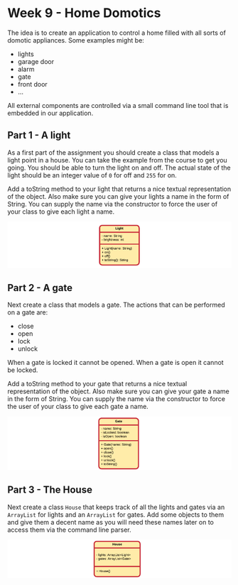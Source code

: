 # Week 9 - Home Domotics

The idea is to create an application to control a home filled with all sorts of domotic appliances. Some examples might be:
* lights
* garage door
* alarm
* gate
* front door
* ...

All external components are controlled via a small command line tool that is embedded in our application.

## Part 1 - A light

As a first part of the assignment you should create a class that models a light point in a house. You can take the example from the course to get you going. You should be able to turn the light on and off. The actual state of the light should be an integer value of `0` for off and `255` for on.

Add a toString method to your light that returns a nice textual representation of the object. Also make sure you can give your lights a name in the form of String. You can supply the name via the constructor to force the user of your class to give each light a name.

![UML Class Diagram of Light](img/light_uml.png)

## Part 2 - A gate

Next create a class that models a gate. The actions that can be performed on a gate are:
* close
* open
* lock
* unlock

When a gate is locked it cannot be opened. When a gate is open it cannot be locked.

Add a toString method to your gate that returns a nice textual representation of the object. Also make sure you can give your gate a name in the form of String. You can supply the name via the constructor to force the user of your class to give each gate a name.

![UML Class Diagram of Gate](img/gate_uml.png)

## Part 3 - The House

Next create a class `House` that keeps track of all the lights and gates via an `ArrayList` for lights and an `ArrayList` for gates. Add some objects to them and give them a decent name as you will need these names later on to access them via the command line parser.

![UML Class Diagram of House](img/house_uml.png)
